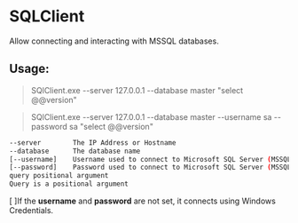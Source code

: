 # SQLClient
Allow connecting and interacting with MSSQL databases.

## Usage:

> SQlClient.exe --server 127.0.0.1 --database master "select @@version"

> SQlClient.exe --server 127.0.0.1 --database master --username sa --password sa "select @@version"

```bash
--server        The IP Address or Hostname
--database      The database name
[--username]    Username used to connect to Microsoft SQL Server (MSSQL)
[--password]    Password used to connect to Microsoft SQL Server (MSSQL)
query positional argument
Query is a positional argument
```
[ ]If the **username** and **password** are not set, it connects using Windows Credentials.
